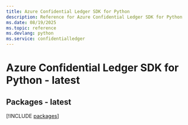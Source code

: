 ```yaml
---
title: Azure Confidential Ledger SDK for Python
description: Reference for Azure Confidential Ledger SDK for Python
ms.date: 08/19/2025
ms.topic: reference
ms.devlang: python
ms.service: confidentialledger
---
```

# Azure Confidential Ledger SDK for Python - latest
## Packages - latest
[!INCLUDE [packages](confidential-ledger-index.md)]